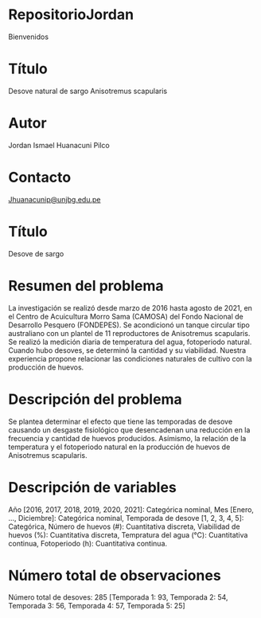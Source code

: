 # RepositorioJordan
Bienvenidos

# Título
Desove natural de sargo Anisotremus scapularis

# Autor
Jordan Ismael Huanacuni Pilco

# Contacto
Jhuanacunip@unjbg.edu.pe

# Título
Desove de sargo

# Resumen del problema
La investigación se realizó desde marzo de 2016 hasta agosto de 2021, en el Centro de Acuicultura Morro Sama (CAMOSA) del Fondo Nacional de Desarrollo Pesquero (FONDEPES). Se acondicionó un tanque circular tipo australiano con un plantel de 11 reproductores de Anisotremus scapularis. Se realizó la medición diaria de temperatura del agua, fotoperiodo natural. Cuando hubo desoves, se determinó la cantidad y su viabilidad. Nuestra experiencia propone relacionar las condiciones naturales de cultivo con la producción de huevos.

# Descripción del problema
Se plantea determinar el efecto que tiene las temporadas de desove causando un desgaste fisiológico que desencadenan una reducción en la frecuencia y cantidad de huevos producidos. Asímismo, la relación de la temperatura y el fotoperiodo natural en la producción de huevos de Anisotremus scapularis.

# Descripción de variables
Año [2016, 2017, 2018, 2019, 2020, 2021]: Categórica nominal,
Mes [Enero, ..., Diciembre]: Categórica nominal,
Temporada de desove [1, 2, 3, 4, 5]: Categórica,
Número de huevos (#): Cuantitativa discreta,
Viabilidad de huevos (%): Cuantitativa discreta,
Tempratura del agua (°C): Cuantitativa continua,
Fotoperiodo (h): Cuantitativa continua.

# Número total de observaciones
Número total de desoves: 285
[Temporada 1: 93,
Temporada 2: 54,
Temporada 3: 56,
Temporada 4: 57,
Temporada 5: 25]

